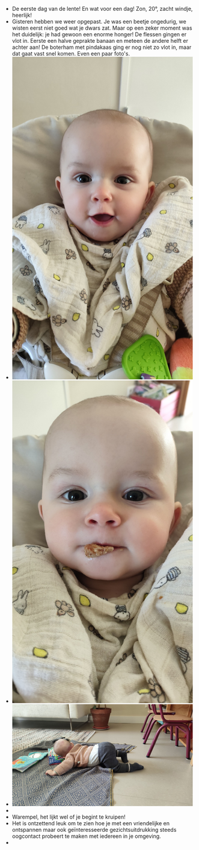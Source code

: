 - De eerste dag van de lente! En wat voor een dag! Zon, 20°, zacht windje, heerlijk!
- Gisteren hebben we weer opgepast. Je was een beetje ongedurig, we wisten eerst niet goed wat je dwars zat. Maar op een zeker moment was het duidelijk: je had gewoon een enorme honger! De flessen gingen er vlot in. Eerste een halve geprakte banaan en meteen de andere helft er achter aan! De boterham met pindakaas ging er nog niet zo vlot in, maar dat gaat vast snel komen. Even een paar foto's.
- ![2025-03-21-11-47-17.jpeg](../assets/2025-03-21-11-47-17.jpeg)
- ![2025-03-21-11-47-34.jpeg](../assets/2025-03-21-11-47-34.jpeg)
- ![2025-03-21-11-48-04.jpeg](../assets/2025-03-21-11-48-04.jpeg)
-
- Warempel, het lijkt wel of je begint te kruipen!
- Het is ontzettend leuk om te zien hoe je met een vriendelijke en ontspannen maar ook geïnteresseerde gezichtsuitdrukking steeds oogcontact probeert te maken met iedereen in je omgeving.
-